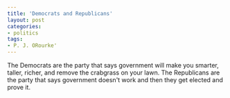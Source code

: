 ```yaml
---
title: 'Democrats and Republicans'
layout: post
categories:
- politics
tags:
- P. J. ORourke'
---
```


The Democrats are the party that says government will make you smarter, taller, richer, and remove the crabgrass on your lawn. The Republicans are the party that says government doesn't work and then they get elected and prove it.